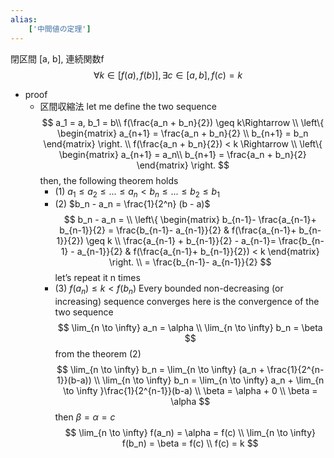 ```yaml
---
alias:
    ['中間値の定理']
---
```

閉区間 [a, b], 連続関数f
$$ \forall k \in [f(a), f(b)], \exists c \in [a,b], f(c) = k $$
- proof
    - 区間収縮法
        let me define the two sequence
        $$ a_1 = a, b_1 = b\\ f(\frac{a_n + b_n}{2}) \geq k\Rightarrow \\ \left\{ \begin{matrix} a_{n+1} = \frac{a_n + b_n}{2} \\ b_{n+1} = b_n \end{matrix} \right. \\ f(\frac{a_n + b_n}{2}) < k \Rightarrow \\ \left\{ \begin{matrix} a_{n+1} = a_n\\ b_{n+1} = \frac{a_n + b_n}{2} \end{matrix} \right. $$
        then, the following theorem holds
        - (1) $a_1 \leq a_2 \leq ... \leq a_n < b_n \leq ... \leq b_2 \leq b_1$
        - (2) $b_n - a_n = \frac{1}{2^n} (b - a)$
            $$ b_n - a_n = \\ \left\{ \begin{matrix} b_{n-1}- \frac{a_{n-1}+ b_{n-1}}{2} = \frac{b_{n-1}- a_{n-1}}{2} & f(\frac{a_{n-1}+ b_{n-1}}{2}) \geq k \\ \frac{a_{n-1} + b_{n-1}}{2} - a_{n-1}= \frac{b_{n-1} - a_{n-1}}{2} & f(\frac{a_{n-1}+ b_{n-1}}{2}) < k \end{matrix} \right. \\ = \frac{b_{n-1}- a_{n-1}}{2} $$
            let’s repeat it n times
        - (3) $f(a_n) \leq k < f(b_n)$
        Every bounded non-decreasing (or increasing) sequence converges
        here is the convergence of the two sequence
        $$ \lim_{n \to \infty} a_n = \alpha \\ \lim_{n \to \infty} b_n = \beta
        $$
        from the theorem (2)
        $$ \lim_{n \to \infty} b_n = \lim_{n \to \infty} (a_n + \frac{1}{2^{n-1}}(b-a)) \\ \lim_{n \to \infty} b_n = \lim_{n \to \infty} a_n + \lim_{n \to \infty }\frac{1}{2^{n-1}}(b-a) \\ \beta = \alpha + 0 \\ \beta = \alpha $$
        then $\beta = \alpha = c$
        $$ \lim_{n \to \infty} f(a_n) = \alpha = f(c) \\ \lim_{n \to \infty} f(b_n) = \beta = f(c) \\ f(c) = k $$